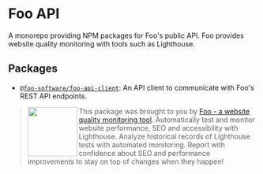 # Foo API

A monorepo providing NPM packages for Foo's public API. Foo provides website quality monitoring with tools such as Lighthouse.

## Packages

- [`@foo-software/foo-api-client`](packages/foo-api-client): An API client to communicate with Foo's REST API endpoints.

> <img src="https://lighthouse-check.s3.amazonaws.com/images/logo-simple-blue-light-512.png" width="100" height="100" align="left" /> This package was brought to you by [Foo - a website quality monitoring tool](https://www.foo.software). Automatically test and monitor website performance, SEO and accessibility with Lighthouse. Analyze historical records of Lighthouse tests with automated monitoring. Report with confidence about SEO and performance improvements to stay on top of changes when they happen!
